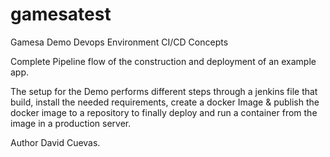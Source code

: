 # gamesatest
Gamesa Demo Devops Environment CI/CD Concepts

Complete Pipeline flow of the construction and deployment of an example app.

The setup for the Demo performs different steps through a jenkins file that build, install the needed requirements, create a docker Image & publish the docker image to a repository to finally deploy and run a container from the image in a production server.

Author David Cuevas.
